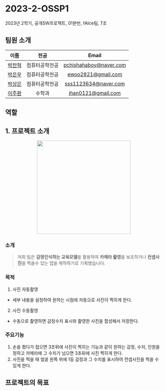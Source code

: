 # 2023-2-OSSP1
2023년 2학기, 공개SW프로젝트, 01분반, fAIce팀, 7조

## 팀원 소개
|이름|전공|Email|
|:-:|:-:|:-:|
|[박찬혁](https://github.com/PetterChanHyuk)|컴퓨터공학전공|pchishahaboy@naver.com|
|[박은우](https://github.com/ewoo14)|컴퓨터공학전공|ewoo2821@gmail.com|
|[박상은](https://github.com/sangeun0612)|컴퓨터공학전공|sss1123634@naver.com|
|[이주환](https://github.com/jhan0121)|수학과|jhan0121@gmail.com|

## 역할

## 1. 프로젝트 소개
<p align="center"><img src="https://github.com/CSID-DGU/2023-2-OSSP1-fAIce-7/assets/137492766/0cf3fc6b-2edf-48a9-9102-d246e5daacbc" height="300px" width="300px"></p>

### 소개
> 저희 팀은 **감정인식하는 교육모델**을 활용하여 **카메라 촬영**을 보조하거나 **컨셉사진**을 찍을수 있는 앱을 제작하기로 기획했습니다. 
### 목적
1) 사진 자동촬영
- 세부 내용을 설정하여 원하는 시점에 자동으로 사진이 찍히게 한다.
2) 사진 수동촬영
- 수동으로 촬영하면 감정수치 표시와 촬영한 사진을 합성해서 저장한다.
### 주요기능
1) 손을 폈다가 접으면 3초뒤에 사진이 찍히는 기능과 같이 원하는 감정, 수치, 인원을 정하고 카메라에 그 수치가 넘으면 3초뒤에 사진 찍히게 한다.
2) 사진을 찍을 때 얼굴 왼쪽 위에 1등 감정과 그 수치를 표시하여 컨셉사진을 찍을 수 있게 한다.
## 프로젝트의 목표
